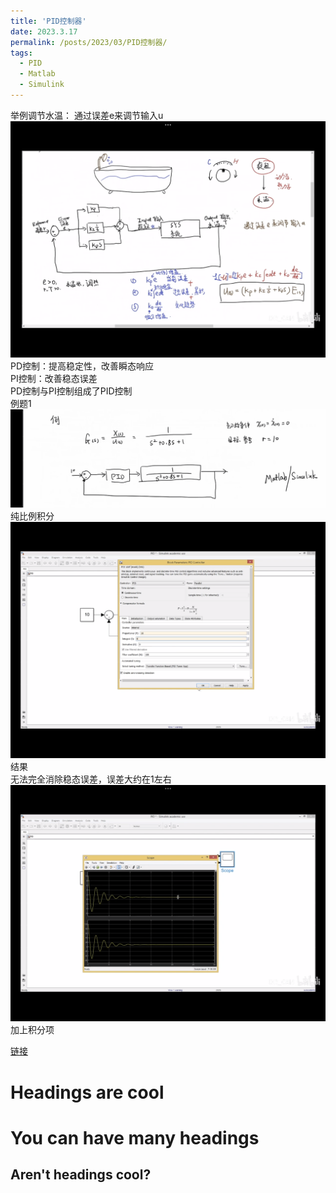 ```yaml
---
title: 'PID控制器'
date: 2023.3.17
permalink: /posts/2023/03/PID控制器/
tags:
  - PID
  - Matlab
  - Simulink
---
```


举例调节水温：
通过误差e来调节输入u
![水温模型](/images/shuiwenpid.png)
PD控制：提高稳定性，改善瞬态响应\
PI控制：改善稳态误差\
PD控制与PI控制组成了PID控制\
例题1\
![例题1](/images/liti1.png)
纯比例积分
![纯比例积分](/images/bili10.png)
结果\
无法完全消除稳态误差，误差大约在1左右\
![比例误差](/images/biliwucha.png)
加上积分项

[链接](https://www.bilibili.com/video/BV1xQ4y1T7yv/?spm_id_from=333.999.0.0)


Headings are cool
======

You can have many headings
======

Aren't headings cool?
------
